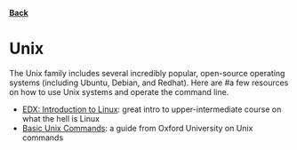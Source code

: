 [**Back**](/README.md/)

# Unix

The Unix family includes several incredibly popular, open-source operating systems (including Ubuntu, Debian, and Redhat).
Here are #a few resources on how to use Unix systems and operate the command line.

- [EDX: Introduction to Linux](https://www.edx.org/course/introduction-to-linux): great intro to upper-intermediate course on what the hell is Linux
- [Basic Unix Commands](https://www.maths.ox.ac.uk/system/files/legacy/2356/basic-unix.pdf): a guide from Oxford University on Unix commands
